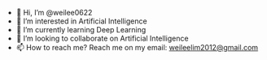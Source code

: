 - 👋 Hi, I’m @weilee0622
- 👀 I’m interested in Artificial Intelligence
- 🌱 I’m currently learning Deep Learning
- 💞️ I’m looking to collaborate on Artificial Intelligence
- 📫 How to reach me? Reach me on my email: weileelim2012@gmail.com

<!---
weilee0622/weilee0622 is a ✨ special ✨ repository because its `README.md` (this file) appears on your GitHub profile.
You can click the Preview link to take a look at your changes.
--->
